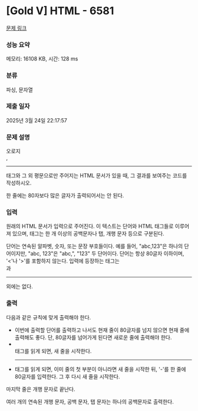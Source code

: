 # [Gold V] HTML - 6581 

[문제 링크](https://www.acmicpc.net/problem/6581) 

### 성능 요약

메모리: 16108 KB, 시간: 128 ms

### 분류

파싱, 문자열

### 제출 일자

2025년 3월 24일 22:17:57

### 문제 설명

<p>오로지 <br>, <hr> 태그와 그 외 평문으로만 주어지는 HTML 문서가 있을 때, 그 결과를 보여주는 코드를 작성하시오.</p>

<p>한 줄에는 80자보다 많은 글자가 출력되어서는 안 된다.</p>

### 입력 

 <p>원래의 HTML 문서가 입력으로 주어진다. 이 텍스트는 단어와 HTML 태그들로 이루어져 있으며, 태그는 한 개 이상의 공백문자나 탭, 개행 문자 등으로 구분된다.</p>

<p>단어는 연속된 알파벳, 숫자, 또는 문장 부호들이다. 예를 들어, "abc,123"은 하나의 단어이지만, "abc, 123"은 "abc,", "123" 두 단어이다. 단어는 항상 80글자 이하이며, '<'나 '>'를 포함하지 않는다. 입력에 등장하는 태그는 <br>과 <hr> 외에는 없다.</p>

### 출력 

 <p>다음과 같은 규칙에 맞게 출력해야 한다.</p>

<ul>
	<li>이번에 출력할 단어를 출력하고 나서도 현재 줄이 80글자를 넘지 않으면 현재 줄에 출력해도 좋다. 단, 80글자를 넘어가게 된다면 새로운 줄에 출력해야 한다.</li>
	<li><br> 태그를 읽게 되면, 새 줄을 시작한다.</li>
	<li><hr> 태그를 읽게 되면, 이미 줄의 첫 부분이 아니라면 새 줄을 시작한 뒤, '-'를 한 줄에 80글자를 입력한다. 그 후 다시 새 줄을 시작한다.</li>
</ul>

<p>마지막 줄은 개행 문자로 끝난다.</p>

<p>여러 개의 연속된 개행 문자, 공백 문자, 탭 문자는 하나의 공백문자로 출력한다.</p>

